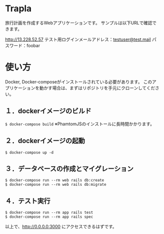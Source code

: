 # Trapla
旅行計画を作成するWebアプリケーションです。
サンプルは以下URLで確認できます。

http://13.228.52.57
テスト用ログインメールアドレス：testuser@test.mail
パスワード：foobar

# 使い方
Docker, Docker-composeがインストールされている必要があります。 このアプリケーションを動かす場合は、まずはリポジトリを手元にクローンしてください。

## １．dockerイメージのビルド
`$ docker-compose build`
※PhamtomJSのインストールに長時間かかります。

## ２．dockerイメージの起動
`$ docker-compose up -d`

## ３．データベースの作成とマイグレーション
```
$ docker-compose run --rm web rails db:create
$ docker-compose run --rm web rails db:migrate
```

## ４．テスト実行
```
$ docker-compose run --rm app rails test
$ docker-compose run --rm app rails spec
```

以上で、http://0.0.0.0:3000 にアクセスできるはずです。